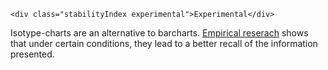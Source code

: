```html|span-1,no-source,plain
<div class="stabilityIndex experimental">Experimental</div>
```
Isotype-charts are an alternative to barcharts. [Empirical reserach](http://steveharoz.com/research/isotype/) shows that under certain conditions, they lead to a better recall of the information presented.
